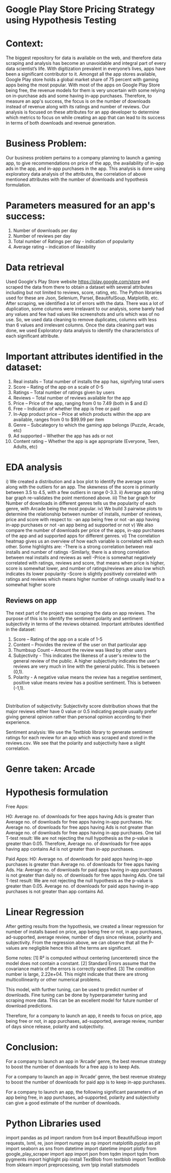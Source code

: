 # Google Play Store Pricing Strategy using Hypothesis Testing


# Context:
The biggest repository for data is available on the web, and therefore data scraping and analysis has become an unavoidable and integral part of every data scientist’s life. With digitization prevalent in everyone’s lives, apps have been a significant contributor to it. Amongst all the app stores available, Google Play store holds a global market share of 75 percent with gaming apps being the most popular. With most of the apps on Google Play Store being free, the revenue models for them is very uncertain with some relying on in-purchase ads and some having in-app purchases. Therefore, to measure an app's success, the focus is on the number of downloads instead of revenue along with its ratings and number of reviews.
Our analysis is focused on these attributes for an app developer to determine which metrics to focus on while creating an app that can lead to its success in terms of both downloads and revenue generation.


# Business Problem:
Our business problem pertains to a company planning to launch a gaming app, to give recommendations on price of the app, the availability of in-app ads in the app, and in-app purchases in the app. This analysis is done using exploratory data analysis of the attributes, the correlation of above mentioned attributes with the number of downloads and hypothesis formulation.

# Parameters measured for an app's success:
1. Number of downloads per day
2. Number of reviews per day
3. Total number of Ratings per day -  indication of popularity
4. Average rating – indication of likeability

# Data retrieval
Used Google's Play Store website https://play.google.com/store and scraped the data from there to obtain a dataset with several attributes including but not limited to reviews, score, rating, etc. The Python libraries used for these are Json, Selenium, Parsel, BeautifulSoup, Matplotlib, etc.
After scraping, we identified a lot of errors with the data. There was a lot of duplication, some columns were irrelavant to our analysis, some barely had any values and few had values like screenshots and urls which was of no use. So, we used data cleaning to remove duplicates, columns with less than 6 values and irrelevant columns. Once the data cleaning part was done, we used Exploratory data analysis to identify the characteristics of each significant attribute.

# Important attributes identified in the dataset:
1. Real installs – Total number of installs the app has, signifying total users
2. Score – Rating of the app on a scale of 0-5
3. Ratings – Total number of ratings given by users
4. Reviews – Total number of reviews available for the app
5. Price – Price of the app, ranging from 0 to 7.49 (both in $ and £)
6. Free – Indication of whether the app is free or paid
7. In-App product price – Price at which products within the app are available, ranges from 0 to $99.99 per item
8. Genre – Subcategory to which the gaming app belongs (Puzzle, Arcade, etc)
9. Ad supported – Whether the app has ads or not
10. Content rating – Whether the app is age appropriate (Everyone, Teen, Adults, etc)

# EDA analysis
i) We created a distribution and a box plot to identify the average score along with the outliers for an app. The skewness of the score is primarily between 3.5 to 4.5, with a few outliers in range 0-3.3.
ii) Average app rating bar graph re-validates the point mentioned above.
iii) The bar graph for Number of downloads in different genres tells us the popularity of each genre, with Arcade being the most popular.
iv) We build 3 pairwise plots to determine the relationship between number of installs, number of reviews, price and score with respect to:
    -an app being free or not
    -an app having in-app purchases or not
    -an app being ad supported or not
v) We also compare the number of downloads per price of the apps, in-app purchases of the app and ad supported apps for different genres.
vi) The correlation heatmap gives us an overview of how each variable is correlated with each other. Some highlights are:
    -There is a strong correlation between real installs and number of ratings
    -Similarly, there is a strong correlation between real installs and reviews as well
    -Price is somewhat negatively correlated with ratings, reviews and score, that means when price is higher, score is somewhat lower, and number of ratings/reviews are also low which indicates its lower popularity
    -Score is slightly positively correlated with ratings and reviews which means higher number of ratings usually lead to a somewhat higher score

## Reviews on app
The next part of the project was scraping the data on app reviews. The purpose of this is to identify the sentiment polarity and sentiment subjectivity in terms of the reviews obtained.
 Important attributes identified in the dataset:
1. Score – Rating of the app on a scale of 1-5
2. Content – Provides the review of the user on that particular app
3. Thumbsup Count – Amount the review was liked by other users
4. Subjectivity - This indicates the likeness of a user's review to the general review of the public. A higher subjectivity indicates the user's reviews are very much in line with the general public. This is between (0,1).
5. Polarity - A negative value means the review has a negative sentiment, positive value means review has a positive sentiment. This is between (-1,1).

# 
Distribution of subjectivity:
Subjectivity score distribution shows that the major reviews either have 0 value or 0.5 indicating people usually prefer giving general opinion rather than personal opinion according to their experience.

Sentiment analysis:
We use the Textblob library to generate sentiment ratings for each review for an app which was scraped and stored in the reviews.csv. We see that the polarity and subjectivity have a slight correlation.

# Genre taken: Arcade

# Hypothesis formulation
Free Apps:

H0: Average no. of downloads for free apps having Ads is greater than Average no. of downloads for free apps having in-app purchases.
Ha: Average no. of downloads for free apps having Ads is not greater than Average no. of downloads for free apps having in-app purchases.
One tail T-test result: 
We are not rejecting the null hypothesis as the p-value is greater than 0.05. Therefore, Average no. of downloads for free apps having app contains Ad is not greater than in-app purchases.

Paid Apps:
H0: Average no. of downloads for paid apps having in-app purchases is greater than Average no. of downloads for free apps having Ads.
Ha: Average no. of downloads for paid apps having in-app purchases is not greater than daily no. of downloads for free apps having Ads.
One tail T-test result:
We are not rejecting the null hypothesis as the p-value is greater than 0.05. Average no. of downloads for paid apps having in-app purchases is not greater than app contains Ad.

# Linear Regression

After getting results from the hypothesis, we created a linear regression for number of installs based on price, app being free or not, in app purchases, ad-supported, average review, number of days since release, polarity and subjectivity. From the regression above, we can observe that all the P-values are negligible hence this all the terms are significant.

Some notes:
[1] R² is computed without centering (uncentered) since the model does not contain a constant.
[2] Standard Errors assume that the covariance matrix of the errors is correctly specified.
[3] The condition number is large, 2.22e+04. This might indicate that there are
strong multicollinearity or other numerical problems.

This model, with further tuning, can be used to predict number of downloads. Fine tuning can be done by hyperparameter tuning and scraping more data. This can be an excellent model for future number of download predictions.

Therefore, for a company to launch an app, it needs to focus on price, app being free or not, in app purchases, ad-supported, average review, number of days since release, polarity and subjectivity.

# Conclusion:
For a company to launch an app in ‘Arcade’ genre, the best revenue strategy to boost the number of downloads for a free app is to keep Ads.

For a company to launch an app in ‘Arcade’ genre, the best revenue strategy to boost the number of downloads for paid app is to keep in-app purchases.

For a company to launch an app, the following significant parameters of an app being free, in app purchases, ad-supported, polarity and subjectivity can give a good estimate of the number of downloads.


# Python Libraries used
import pandas as pd
import random
from bs4 import BeautifulSoup
import requests, lxml, re, json
import numpy as np
import matplotlib.pyplot as plt
import seaborn as sns
from datetime import datetime
import plotly 
from google_play_scraper import app
import json
from tqdm import tqdm
from pygments import highlight
pip install TextBlob
from textblob import TextBlob
from sklearn import preprocessing, svm
!pip install statsmodels



